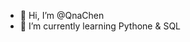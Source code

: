 - 👋 Hi, I’m @QnaChen
- 🌱 I’m currently learning Pythone & SQL


<!---
QnaChen/QnaChen is a ✨ special ✨ repository because its `README.md` (this file) appears on your GitHub profile.
You can click the Preview link to take a look at your changes.
--->
